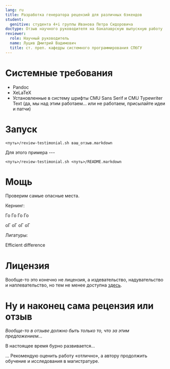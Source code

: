 ```yaml
---
lang: ru
title: Разработка генератора рецензий для различных бэкендов
student:
  genitive: студента 4+i группы Иванова Петра Сидоровича
doctype: Отзыв научного руководителя на бакалаврскую выпускную работу
reviewer:
  role: Научный руководитель
  name: Луцив Дмитрий Вадимович
  title: ст. преп. кафедры системного программирования СПбГУ
---
```


# Системные требования

* Pandoc
* XeLaTeX
* Установленные в систему шрифты CMU Sans Serif и CMU Typewriter Text
  (да, мы над этим работаем... или не работаем, присылайте идеи и патчи)

# Запуск

    <путь>/review-testimonial.sh ваш_отзыв.markdown

Для этого примера --- 

    <путь>/review-testimonial.sh <путь>/README.markdown

# Мощь

Проверим самые опасные места.

Кернинг:

Го Го Го Го

оГ оГ оГ оГ

Лигатуры:

Efficient difference

# Лицензия

Вообще-то это конечно не лицензия, а издевательство, надувательство и
наплевательство, но тем не менее доступна [здесь](LICENSE.md).

# Ну и наконец сама рецензия или отзыв

*Вообще-то в отзыве должно быть только то, что за этим предложением...*

В настоящее время бурно развивается...

... Рекомендую оценить работу «отлично», а автору продолжить обучение и
исследования в магистратуре.
